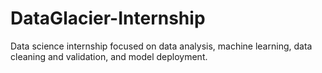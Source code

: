 # DataGlacier-Internship
Data science internship focused on data analysis, machine learning, data cleaning and validation, and model deployment.
